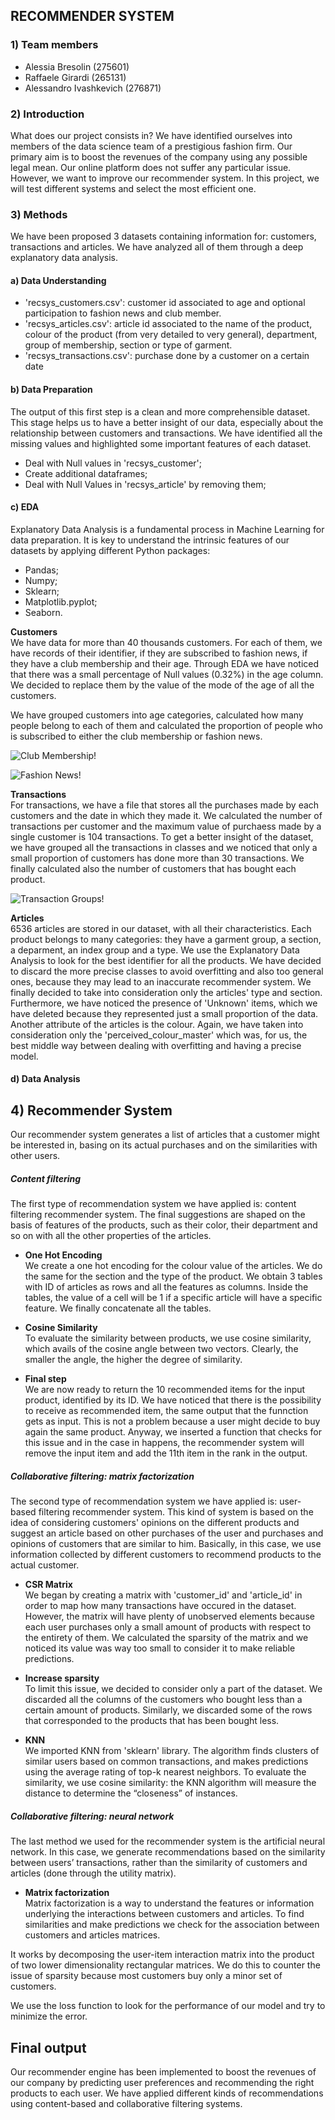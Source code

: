 ## RECOMMENDER SYSTEM

### 1) Team members
- Alessia Bresolin (275601)
- Raffaele Girardi (265131)
- Alessandro Ivashkevich (276871)

### 2) Introduction
What does our project consists in? We have identified ourselves into members of the data science team of a prestigious fashion firm. Our primary aim is to boost the revenues of the company using any possible legal mean. 
Our online platform does not suffer any particular issue. However, we want to improve our recommender system. In this project, we will test different systems and select the most efficient one.

### 3) Methods
We have been proposed 3 datasets containing information for: customers, transactions and articles. We have analyzed all of them through a deep explanatory data analysis. 

#### a) Data Understanding
- 'recsys_customers.csv': customer id associated to age and optional participation to fashion news and club member.
- 'recsys_articles.csv': article id associated to the name of the product, colour of the product (from very detailed to very general), department, group of membership, section or type of garment.
- 'recsys_transactions.csv': purchase done by a customer on a certain date

#### b) Data Preparation 
The output of this first step is a clean and more comprehensible dataset. This stage helps us to have a better insight of our data, especially about the relationship between customers and transactions. We have identified all the missing values and highlighted some important features of each dataset.
- Deal with Null values in 'recsys_customer';
- Create additional dataframes;
- Deal with Null Values in 'recsys_article' by removing them;

#### c) EDA
Explanatory Data Analysis is a fundamental process in Machine Learning for data preparation. It is key to understand the intrinsic features of our datasets by applying different Python packages:
- Pandas;
- Numpy;
- Sklearn;
- Matplotlib.pyplot;
- Seaborn.

**Customers** <br>
We have data for more than 40 thousands customers. For each of them, we have records of their identifier, if they are subscribed to fashion news, if they have a club membership and their age. Through EDA we have noticed that there was a small percentage of Null values (0.32%) in the age column. We decided to replace them by the value of the mode of the age of all the customers. 

We have grouped customers into age categories, calculated how many people belong to each of them and calculated the proportion of people who is subscribed to either the club membership or fashion news.

![Club Membership!](images/club_membership.png 'Club Membership')

![Fashion News!](images/fashion_news.jpg 'Fashion News')

**Transactions** <br>
For transactions, we have a file that stores all the purchases made by each customers and the date in which they made it. We calculated the number of transactions per customer and the maximum value of purchaess made by a single customer is 104 transactions. To get a better insight of the dataset, we have grouped all the transactions in classes and we noticed that only a small proportion of customers has done more than 30 transactions. We finally calculated also the number of customers that has bought each product.

![Transaction Groups!](images/transactions_group.png 'Transaction Groups')

**Articles** <br>
6536 articles are stored in our dataset, with all their characteristics. Each product belongs to many categories: they have a garment group, a section, a deparment, an index group and a type. We use the Explanatory Data Analysis to look for the best identifier for all the products. We have decided to discard the more precise classes to avoid overfitting and also too general ones, because they may lead to an inaccurate recommender system. We finally decided to take into consideration only the articles' type and section. Furthermore, we have noticed the presence of 'Unknown' items, which we have deleted because they represented just a small proportion of the data.
Another attribute of the articles is the colour. Again, we have taken into consideration only the 'perceived_colour_master' which was, for us, the best middle way between dealing with overfitting and having a precise model.

#### d) Data Analysis

## 4) Recommender System
Our recommender system generates a list of articles that a customer might be interested in, basing on its actual purchases and on the similarities with other users. 

##### Content filtering 
The first type of recommendation system we have applied is: content filtering recommender system. 
The final suggestions are shaped on the basis of features of the products, such as their color, their department and so on with all the other properties of the articles.

- **One Hot Encoding** <br>
We create a one hot encoding for the colour value of the articles. We do the same for the section and the type of the product. We obtain 3 tables with ID of articles as rows and all the features as columns. Inside the tables, the value of a cell will be 1 if a specific article will have a specific feature. We finally concatenate all the tables.

- **Cosine Similarity** <br>
To evaluate the similarity between products, we use cosine similarity, which avails of the cosine angle between two vectors. Clearly, the smaller the angle, the higher the degree of similarity.

- **Final step** <br>
We are now ready to return the 10 recommended items for the input product, identified by its ID. We have noticed that there is the possibility to receive as recommended item, the same output that the funnction gets as input. This is not a problem because a user might decide to buy again the same product. Anyway, we inserted a function that checks for this issue and in the case in happens, the recommender system will remove the input item and add the 11th item in the rank in the output. 

##### Collaborative filtering: matrix factorization
The second type of recommendation system we have applied is: user-based filtering recommender system.
This kind of system is based on the idea of considering customers' opinions on the different products and suggest an article based on other purchases of the user and purchases and opinions of customers that are similar to him. Basically, in this case, we use information collected by different customers to recommend products to the actual customer.

- **CSR Matrix** <br>
We began by creating a matrix with 'customer_id' and 'article_id' in order to map how many transactions have occured in the dataset. However, the matrix will have plenty of unobserved elements because each user purchases only a small amount of products with respect to the entirety of them. We calculated the sparsity of the matrix and we noticed its value was way too small to consider it to make reliable predictions. 

- **Increase sparsity** <br>
To limit this issue, we decided to consider only a part of the dataset. We discarded all the columns of the customers who bought less than a certain amount of products. Similarly, we discarded some of the rows that corresponded to the products that has been bought less.

- **KNN** <br>
We imported KNN from 'sklearn' library. The algorithm finds clusters of similar users based on common transactions, and makes predictions using the average rating of top-k nearest neighbors.
To evaluate the similarity, we use cosine similarity: the KNN algorithm will measure the distance to determine the “closeness” of instances.

##### Collaborative filtering: neural network
The last method we used for the recommender system is the artificial neural network. In this case, we generate recommendations based on the similarity between users’ transactions, rather than the similarity of customers and articles (done through the utility matrix).

- **Matrix factorization** <br>
Matrix factorization is a way to understand the features or information underlying the interactions between customers and articles. To find similarities and make predictions we check for the association between customers and articles matrices.

It works by decomposing the user-item interaction matrix into the product of two lower dimensionality rectangular matrices. We do this to counter the issue of sparsity because most customers buy only a minor set of customers.

We use the loss function to look for the performance of our model and try to minimize the error.

## Final output
Our recommender engine has been implemented to boost the revenues of our company by predicting user preferences and recommending the right products to each user. We have applied different kinds of recommendations using content-based and collaborative filtering systems. 
